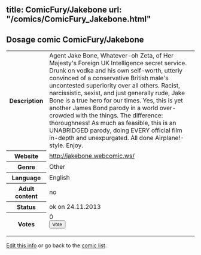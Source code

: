 title: ComicFury/Jakebone
url: "/comics/ComicFury_Jakebone.html"
---
Dosage comic ComicFury/Jakebone
-----------------------------------------

<p id="msg"></p>
<script type="text/javascript">
if (window.location.search === '?edit_info_mail=sent_ok') {
  var elem = document.getElementById("msg");
  elem.innerHTML = 'Edited information sucessfully sent for review, which is usually done daily. Thanks!';
  elem.className = 'ok';
}
</script>
<table class="comicinfo">
<tr>
<th>Description</th><td>Agent Jake Bone, Whatever-oh Zeta, of Her Majesty's Foreign UK Intelligence secret service. Drunk on vodka and his own self-worth, utterly convinced of a conservative British male's uncontested superiority over all others. Racist, narcissistic, sexist, and just generally rude, Jake Bone is a true hero for our times. Yes, this is yet another James Bond parody in a world over-crowded with the things. The difference: thoroughness! As much as feasible, this is an UNABRIDGED parody, doing EVERY official film in-depth and unexpurgated. All done Airplane!-style. Enjoy.</td>
</tr>
<tr>
<th>Website</th><td><a href="http://jakebone.webcomic.ws/">http://jakebone.webcomic.ws/</a></td>
</tr>
<tr>
<th>Genre</th><td>Other</td>
</tr>
<tr>
<th>Language</th><td>English</td>
</tr>
<tr>
<th>Adult content</th><td>no</td>
</tr>
<tr>
<th>Status</th><td>ok on 24.11.2013</td>
</tr>
<tr>
<th>Votes</th><td>0
<form action="http://gaecounter.appspot.com/count/" method="POST">
<input name="name" type="hidden" value="ComicFury_Jakebone"/>
<input name="uid" type="hidden" id="voteuid" value=""/>
<input type="submit" value="Vote"/>
</form>
</td>
</tr>
</table>
<script type="text/javascript">
var ua = navigator.userAgent;
document.getElementById("voteuid").value = ua.replace(/[^a-zA-Z0-9\._:]/g , "_");;
</script>

[Edit this info](ComicFury_Jakebone_edit.html) or go back to the [comic list](../comic-index.html).
